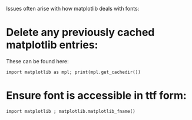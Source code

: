 Issues often arise with how matplotlib deals with fonts:

# Delete any previously cached matplotlib entries:
These can be found here:
```
import matplotlib as mpl; print(mpl.get_cachedir())
```
# Ensure font is accessible in ttf form:
```
import matplotlib ; matplotlib.matplotlib_fname()
```
